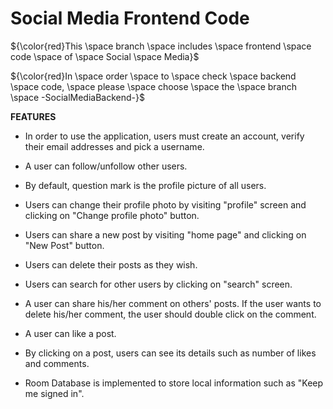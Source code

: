 # Social Media Frontend Code

${\color{red}This \space branch \space includes \space frontend \space code \space of \space Social \space Media}$

${\color{red}In \space order \space to \space check \space backend \space code, \space please \space choose \space the \space branch \space -SocialMediaBackend-}$

**FEATURES**
* In order to use the application, users must create an account, verify their email addresses and pick a username.

* A user can follow/unfollow other users.

* By default, question mark is the profile picture of all users.

* Users can change their profile photo by visiting "profile" screen and clicking on "Change profile photo" button.

* Users can share a new post by visiting "home page" and clicking on "New Post" button.

* Users can delete their posts as they wish.

* Users can search for other users by clicking on "search" screen.

* A user can share his/her comment on others' posts. If the user wants to delete his/her comment, the user should double click on the comment.

* A user can like a post.

* By clicking on a post, users can see its details such as number of likes and comments.

* Room Database is implemented to store local information such as "Keep me signed in".





